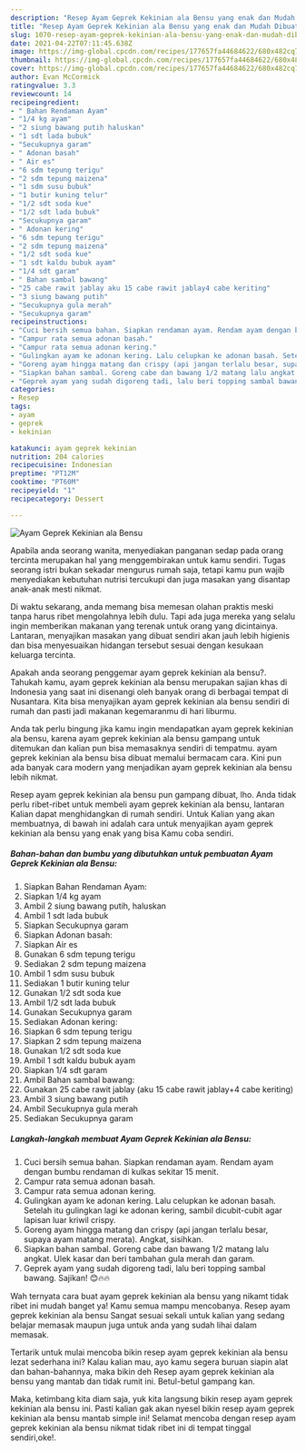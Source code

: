 ```yaml
---
description: "Resep Ayam Geprek Kekinian ala Bensu yang enak dan Mudah Dibuat"
title: "Resep Ayam Geprek Kekinian ala Bensu yang enak dan Mudah Dibuat"
slug: 1070-resep-ayam-geprek-kekinian-ala-bensu-yang-enak-dan-mudah-dibuat
date: 2021-04-22T07:11:45.638Z
image: https://img-global.cpcdn.com/recipes/177657fa44684622/680x482cq70/ayam-geprek-kekinian-ala-bensu-foto-resep-utama.jpg
thumbnail: https://img-global.cpcdn.com/recipes/177657fa44684622/680x482cq70/ayam-geprek-kekinian-ala-bensu-foto-resep-utama.jpg
cover: https://img-global.cpcdn.com/recipes/177657fa44684622/680x482cq70/ayam-geprek-kekinian-ala-bensu-foto-resep-utama.jpg
author: Evan McCormick
ratingvalue: 3.3
reviewcount: 14
recipeingredient:
- " Bahan Rendaman Ayam"
- "1/4 kg ayam"
- "2 siung bawang putih haluskan"
- "1 sdt lada bubuk"
- "Secukupnya garam"
- " Adonan basah"
- " Air es"
- "6 sdm tepung terigu"
- "2 sdm tepung maizena"
- "1 sdm susu bubuk"
- "1 butir kuning telur"
- "1/2 sdt soda kue"
- "1/2 sdt lada bubuk"
- "Secukupnya garam"
- " Adonan kering"
- "6 sdm tepung terigu"
- "2 sdm tepung maizena"
- "1/2 sdt soda kue"
- "1 sdt kaldu bubuk ayam"
- "1/4 sdt garam"
- " Bahan sambal bawang"
- "25 cabe rawit jablay aku 15 cabe rawit jablay4 cabe keriting"
- "3 siung bawang putih"
- "Secukupnya gula merah"
- "Secukupnya garam"
recipeinstructions:
- "Cuci bersih semua bahan. Siapkan rendaman ayam. Rendam ayam dengan bumbu rendaman di kulkas sekitar 15 menit."
- "Campur rata semua adonan basah."
- "Campur rata semua adonan kering."
- "Gulingkan ayam ke adonan kering. Lalu celupkan ke adonan basah. Setelah itu gulingkan lagi ke adonan kering, sambil dicubit-cubit agar lapisan luar kriwil crispy."
- "Goreng ayam hingga matang dan crispy (api jangan terlalu besar, supaya ayam matang merata). Angkat, sisihkan."
- "Siapkan bahan sambal. Goreng cabe dan bawang 1/2 matang lalu angkat. Ulek kasar dan beri tambahan gula merah dan garam."
- "Geprek ayam yang sudah digoreng tadi, lalu beri topping sambal bawang. Sajikan! 😊🔥🔥"
categories:
- Resep
tags:
- ayam
- geprek
- kekinian

katakunci: ayam geprek kekinian 
nutrition: 204 calories
recipecuisine: Indonesian
preptime: "PT12M"
cooktime: "PT60M"
recipeyield: "1"
recipecategory: Dessert

---
```



![Ayam Geprek Kekinian ala Bensu](https://img-global.cpcdn.com/recipes/177657fa44684622/680x482cq70/ayam-geprek-kekinian-ala-bensu-foto-resep-utama.jpg)

Apabila anda seorang wanita, menyediakan panganan sedap pada orang tercinta merupakan hal yang menggembirakan untuk kamu sendiri. Tugas seorang istri bukan sekadar mengurus rumah saja, tetapi kamu pun wajib menyediakan kebutuhan nutrisi tercukupi dan juga masakan yang disantap anak-anak mesti nikmat.

Di waktu  sekarang, anda memang bisa memesan olahan praktis meski tanpa harus ribet mengolahnya lebih dulu. Tapi ada juga mereka yang selalu ingin memberikan makanan yang terenak untuk orang yang dicintainya. Lantaran, menyajikan masakan yang dibuat sendiri akan jauh lebih higienis dan bisa menyesuaikan hidangan tersebut sesuai dengan kesukaan keluarga tercinta. 



Apakah anda seorang penggemar ayam geprek kekinian ala bensu?. Tahukah kamu, ayam geprek kekinian ala bensu merupakan sajian khas di Indonesia yang saat ini disenangi oleh banyak orang di berbagai tempat di Nusantara. Kita bisa menyajikan ayam geprek kekinian ala bensu sendiri di rumah dan pasti jadi makanan kegemaranmu di hari liburmu.

Anda tak perlu bingung jika kamu ingin mendapatkan ayam geprek kekinian ala bensu, karena ayam geprek kekinian ala bensu gampang untuk ditemukan dan kalian pun bisa memasaknya sendiri di tempatmu. ayam geprek kekinian ala bensu bisa dibuat memalui bermacam cara. Kini pun ada banyak cara modern yang menjadikan ayam geprek kekinian ala bensu lebih nikmat.

Resep ayam geprek kekinian ala bensu pun gampang dibuat, lho. Anda tidak perlu ribet-ribet untuk membeli ayam geprek kekinian ala bensu, lantaran Kalian dapat menghidangkan di rumah sendiri. Untuk Kalian yang akan membuatnya, di bawah ini adalah cara untuk menyajikan ayam geprek kekinian ala bensu yang enak yang bisa Kamu coba sendiri.

<!--inarticleads1-->

##### Bahan-bahan dan bumbu yang dibutuhkan untuk pembuatan Ayam Geprek Kekinian ala Bensu:

1. Siapkan  Bahan Rendaman Ayam:
1. Siapkan 1/4 kg ayam
1. Ambil 2 siung bawang putih, haluskan
1. Ambil 1 sdt lada bubuk
1. Siapkan Secukupnya garam
1. Siapkan  Adonan basah:
1. Siapkan  Air es
1. Gunakan 6 sdm tepung terigu
1. Sediakan 2 sdm tepung maizena
1. Ambil 1 sdm susu bubuk
1. Sediakan 1 butir kuning telur
1. Gunakan 1/2 sdt soda kue
1. Ambil 1/2 sdt lada bubuk
1. Gunakan Secukupnya garam
1. Sediakan  Adonan kering:
1. Siapkan 6 sdm tepung terigu
1. Siapkan 2 sdm tepung maizena
1. Gunakan 1/2 sdt soda kue
1. Ambil 1 sdt kaldu bubuk ayam
1. Siapkan 1/4 sdt garam
1. Ambil  Bahan sambal bawang:
1. Gunakan 25 cabe rawit jablay (aku 15 cabe rawit jablay+4 cabe keriting)
1. Ambil 3 siung bawang putih
1. Ambil Secukupnya gula merah
1. Sediakan Secukupnya garam




<!--inarticleads2-->

##### Langkah-langkah membuat Ayam Geprek Kekinian ala Bensu:

1. Cuci bersih semua bahan. Siapkan rendaman ayam. Rendam ayam dengan bumbu rendaman di kulkas sekitar 15 menit.
1. Campur rata semua adonan basah.
1. Campur rata semua adonan kering.
1. Gulingkan ayam ke adonan kering. Lalu celupkan ke adonan basah. Setelah itu gulingkan lagi ke adonan kering, sambil dicubit-cubit agar lapisan luar kriwil crispy.
1. Goreng ayam hingga matang dan crispy (api jangan terlalu besar, supaya ayam matang merata). Angkat, sisihkan.
1. Siapkan bahan sambal. Goreng cabe dan bawang 1/2 matang lalu angkat. Ulek kasar dan beri tambahan gula merah dan garam.
1. Geprek ayam yang sudah digoreng tadi, lalu beri topping sambal bawang. Sajikan! 😊🔥🔥




Wah ternyata cara buat ayam geprek kekinian ala bensu yang nikamt tidak ribet ini mudah banget ya! Kamu semua mampu mencobanya. Resep ayam geprek kekinian ala bensu Sangat sesuai sekali untuk kalian yang sedang belajar memasak maupun juga untuk anda yang sudah lihai dalam memasak.

Tertarik untuk mulai mencoba bikin resep ayam geprek kekinian ala bensu lezat sederhana ini? Kalau kalian mau, ayo kamu segera buruan siapin alat dan bahan-bahannya, maka bikin deh Resep ayam geprek kekinian ala bensu yang mantab dan tidak rumit ini. Betul-betul gampang kan. 

Maka, ketimbang kita diam saja, yuk kita langsung bikin resep ayam geprek kekinian ala bensu ini. Pasti kalian gak akan nyesel bikin resep ayam geprek kekinian ala bensu mantab simple ini! Selamat mencoba dengan resep ayam geprek kekinian ala bensu nikmat tidak ribet ini di tempat tinggal sendiri,oke!.

